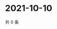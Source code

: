 # 2021-10-10

共 0 条

<!-- BEGIN WEIBO -->
<!-- 最后更新时间 Sun Oct 10 2021 23:00:51 GMT+0800 (China Standard Time) -->

<!-- END WEIBO -->
